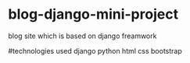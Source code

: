 # blog-django-mini-project
blog site which is based on django freamwork

#technologies used
django 
python
html 
css 
bootstrap



